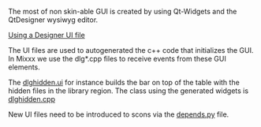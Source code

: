 The most of non skin-able GUI is created by using Qt-Widgets and the
QtDesigner wysiwyg editor.

[Using a Designer UI
file](https://doc.qt.io/qt-5/designer-using-a-ui-file.html)

The UI files are used to autogenerated the c++ code that initializes the
GUI. In Mixxx we use the dlg\*.cpp files to receive events from these
GUI elements.

The
[dlghidden.ui](https://github.com/mixxxdj/mixxx/blob/master/src/library/dlghidden.ui)
for instance builds the bar on top of the table with the hidden files in
the library region. The class using the generated widgets is
[dlghidden.cpp](https://github.com/mixxxdj/mixxx/blob/master/src/library/dlghidden.cpp)

New UI files need to be introduced to scons via the
[depends.py](https://github.com/mixxxdj/mixxx/blob/4c2f2403a34fded43ece3f443db2981fc5a1f5d2/build/depends.py#L1255)
file.
